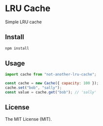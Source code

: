 # LRU Cache

Simple LRU cache

## Install

```bash
npm install
```

## Usage

```javascript
import cache from "not-another-lru-cache";

const cache = new Cache({ capacity: 100 });
cache.set("bob", "sally");
const value = cache.get("bob"); // 'sally'
```

## License

The MIT License (MIT).
